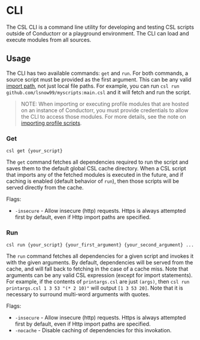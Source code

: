 # CLI

The CSL CLI is a command line utility for developing and testing CSL scripts outside of Conductorr or a playground environment. The CLI can load and execute modules from all sources.

## Usage

The CLI has two available commands: `get` and `run`.
For both commands, a source script must be provided as the first argument. This can be any valid [import path](/csl/examples.html#importing-modules), not just local file paths. For example, you can run `csl run github.com/lsnow99/myscripts:main.csl` and it will fetch and run the script.

> NOTE: When importing or executing profile modules that are hosted on an instance of Conductorr, you must provide credentials to allow the CLI to access those modules. For more details, see the note on [importing profile scripts](/csl/reference#note-on-importing-profile-scripts).

### Get

`csl get {your_script}`

The `get` command fetches all dependencies required to run the script and saves them to the default global CSL cache directory. When a CSL script that imports any of the fetched modules is executed in the future, and if caching is enabled (default behavior of `run`), then those scripts will be served directly from the cache.

Flags:
- `-insecure` - Allow insecure (http) requests. Https is always attempted first by default, even if Http import paths are specified.

### Run

`csl run {your_script} {your_first_argument} {your_second_argument} ...`

The `run` command fetches all dependencies for a given script and invokes it with the given arguments. By default, dependencies will be served from the cache, and will fall back to fetching in the case of a cache miss. Note that arguments can be any valid CSL expression (except for import statements). For example, if the contents of `printargs.csl` are just `(args)`, then `csl run printargs.csl 1 3 53 "(* 2 10)"` will output `[1 3 53 20]`. Note that it is necessary to surround multi-word arguments with quotes.

Flags:
- `-insecure` - Allow insecure (http) requests. Https is always attempted first by default, even if Http import paths are specified.
- `-nocache` - Disable caching of dependencies for this invokation.
